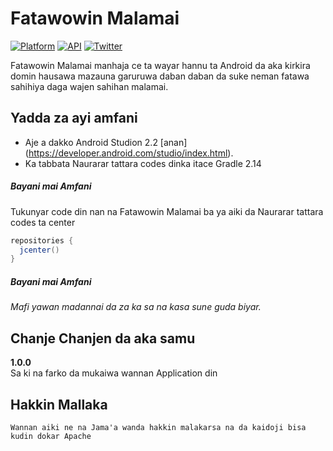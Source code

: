 # Fatawowin Malamai

[![Platform](https://img.shields.io/badge/platform-android-green.svg)](http://developer.android.com/index.html)
[![API](https://img.shields.io/badge/API-15%2B-brightgreen.svg?style=flat)](https://android-arsenal.com/api?level=15)
[![Twitter](https://img.shields.io/badge/Twitter-@amansulaiman92-blue.svg?style=flat)](http://twitter.com/amansulaiman92)

Fatawowin Malamai manhaja ce ta wayar hannu ta Android da aka kirkira domin hausawa mazauna garuruwa daban daban da suke neman fatawa sahihiya daga wajen sahihan malamai.

Yadda za ayi amfani
-----
* Aje a dakko Android Studion 2.2 [anan] (https://developer.android.com/studio/index.html).
* Ka tabbata Naurarar tattara codes dinka itace Gradle 2.14


##### Bayani mai Amfani
Tukunyar code din nan na Fatawowin Malamai ba ya aiki da Naurarar tattara codes ta center
```groovy
repositories {
  jcenter()
}
```
##### Bayani mai Amfani
*Mafi yawan madannai da za ka sa na kasa sune guda biyar.*


Chanje Chanjen da aka samu
-----
<b>1.0.0</b><br>
Sa ki na farko da mukaiwa wannan Application din


Hakkin Mallaka
-----
```
Wannan aiki ne na Jama'a wanda hakkin malakarsa na da kaidoji bisa kudin dokar Apache
```
